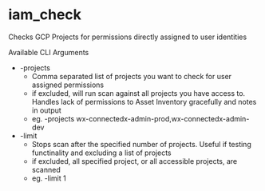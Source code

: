 # iam_check
Checks GCP Projects for permissions directly assigned to user identities

Available CLI Arguments

* -projects
  * Comma separated list of projects you want to check for user assigned permissions
  * if excluded, will run scan against all projects you have access to. Handles lack of permissions to Asset Inventory gracefully and notes in output
  * eg. -projects wx-connectedx-admin-prod,wx-connectedx-admin-dev
* -limit
  * Stops scan after the specified number of projects. Useful if testing functinality and excluding a list of projects
  * if excluded, all specified project, or all accessible projects, are scanned
  * eg. -limit 1